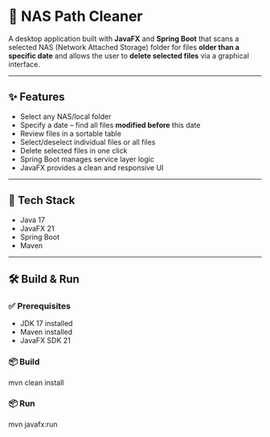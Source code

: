 # 📂 NAS Path Cleaner

A desktop application built with **JavaFX** and **Spring Boot** that scans a selected NAS (Network Attached Storage) folder for files **older than a specific date** and allows the user to **delete selected files** via a graphical interface.

---

## ✨ Features

- Select any NAS/local folder
- Specify a date – find all files **modified before** this date
- Review files in a sortable table
- Select/deselect individual files or all files
- Delete selected files in one click
- Spring Boot manages service layer logic
- JavaFX provides a clean and responsive UI

---

## 🚀 Tech Stack

- Java 17
- JavaFX 21
- Spring Boot
- Maven

---

## 🛠️ Build & Run

### ✅ Prerequisites

- JDK 17 installed
- Maven installed
- JavaFX SDK 21

### 📦 Build

mvn clean install

### 📦 Run

mvn javafx:run